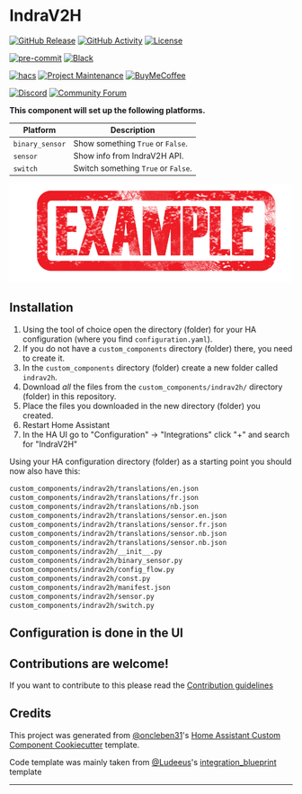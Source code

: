 # IndraV2H

[![GitHub Release][releases-shield]][releases]
[![GitHub Activity][commits-shield]][commits]
[![License][license-shield]](LICENSE)

[![pre-commit][pre-commit-shield]][pre-commit]
[![Black][black-shield]][black]

[![hacs][hacsbadge]][hacs]
[![Project Maintenance][maintenance-shield]][user_profile]
[![BuyMeCoffee][buymecoffeebadge]][buymecoffee]

[![Discord][discord-shield]][discord]
[![Community Forum][forum-shield]][forum]


**This component will set up the following platforms.**

| Platform        | Description                                                               |
| --------------- | ------------------------------------------------------------------------- |
| `binary_sensor` | Show something `True` or `False`.                                         |
| `sensor`        | Show info from IndraV2H API. |
| `switch`        | Switch something `True` or `False`.                                       |

![example][exampleimg]

## Installation

1. Using the tool of choice open the directory (folder) for your HA configuration (where you find `configuration.yaml`).
2. If you do not have a `custom_components` directory (folder) there, you need to create it.
3. In the `custom_components` directory (folder) create a new folder called `indrav2h`.
4. Download _all_ the files from the `custom_components/indrav2h/` directory (folder) in this repository.
5. Place the files you downloaded in the new directory (folder) you created.
6. Restart Home Assistant
7. In the HA UI go to "Configuration" -> "Integrations" click "+" and search for "IndraV2H"

Using your HA configuration directory (folder) as a starting point you should now also have this:

```text
custom_components/indrav2h/translations/en.json
custom_components/indrav2h/translations/fr.json
custom_components/indrav2h/translations/nb.json
custom_components/indrav2h/translations/sensor.en.json
custom_components/indrav2h/translations/sensor.fr.json
custom_components/indrav2h/translations/sensor.nb.json
custom_components/indrav2h/translations/sensor.nb.json
custom_components/indrav2h/__init__.py
custom_components/indrav2h/binary_sensor.py
custom_components/indrav2h/config_flow.py
custom_components/indrav2h/const.py
custom_components/indrav2h/manifest.json
custom_components/indrav2h/sensor.py
custom_components/indrav2h/switch.py
```

## Configuration is done in the UI

<!---->

## Contributions are welcome!

If you want to contribute to this please read the [Contribution guidelines](CONTRIBUTING.md)

## Credits

This project was generated from [@oncleben31](https://github.com/oncleben31)'s [Home Assistant Custom Component Cookiecutter](https://github.com/oncleben31/cookiecutter-homeassistant-custom-component) template.

Code template was mainly taken from [@Ludeeus](https://github.com/ludeeus)'s [integration_blueprint][integration_blueprint] template

---

[integration_blueprint]: https://github.com/custom-components/integration_blueprint
[black]: https://github.com/psf/black
[black-shield]: https://img.shields.io/badge/code%20style-black-000000.svg?style=for-the-badge
[buymecoffee]: https://www.buymeacoffee.com/creatingwake
[buymecoffeebadge]: https://img.shields.io/badge/buy%20me%20a%20coffee-donate-yellow.svg?style=for-the-badge
[commits-shield]: https://img.shields.io/github/commit-activity/y/creatingwake/ha-indrav2h.svg?style=for-the-badge
[commits]: https://github.com/creatingwake/ha-indrav2h/commits/main
[hacs]: https://hacs.xyz
[hacsbadge]: https://img.shields.io/badge/HACS-Custom-orange.svg?style=for-the-badge
[discord]: https://discord.gg/Qa5fW2R
[discord-shield]: https://img.shields.io/discord/330944238910963714.svg?style=for-the-badge
[exampleimg]: example.png
[forum-shield]: https://img.shields.io/badge/community-forum-brightgreen.svg?style=for-the-badge
[forum]: https://community.home-assistant.io/
[license-shield]: https://img.shields.io/github/license/creatingwake/ha-indrav2h.svg?style=for-the-badge
[maintenance-shield]: https://img.shields.io/badge/maintainer-%40creatingwake-blue.svg?style=for-the-badge
[pre-commit]: https://github.com/pre-commit/pre-commit
[pre-commit-shield]: https://img.shields.io/badge/pre--commit-enabled-brightgreen?style=for-the-badge
[releases-shield]: https://img.shields.io/github/release/creatingwake/ha-indrav2h.svg?style=for-the-badge
[releases]: https://github.com/creatingwake/ha-indrav2h/releases
[user_profile]: https://github.com/creatingwake
